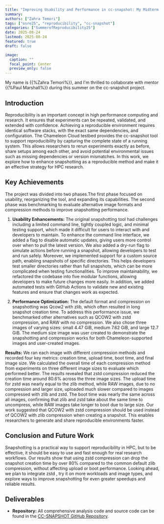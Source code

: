 ```yaml
---
title: "Improving Usability and Performance in cc-snapshot: My Midterm Update"
summary:
authors: ["Zahra Temori"]
tags: ["osre25", "reproducibility", "cc-snapshot"]
categories: ["SummerofReproducibility25"]
date: 2025-08-24
lastmod: 2025-08-24
featured: true
draft: false

image:
  caption: ""
  focal_point: Center
  preview_only: false
---
```


My name is {{%Zahra Temori%}}, and I'm thrilled to collaborate with mentor {{%Paul Marshall%}} during this summer on the cc-snapshot project.

## Introduction
Reproducibility is an important concept in high performance computing and research. It ensures that experiments can be repeated, validated, and extended with confidence. Achieving a reproducible environment requires identical software stacks, with the exact same dependencies, and configuration. The Chameleon Cloud testbed provides the cc-snapshot tool to support reproducibility by capturing the complete state of a running system. This allows researchers to rerun experiments exactly as before, share setups among each other, and avoid potential environmental issues such as missing dependencies or version mismatches. In this work, we explore how to enhance snapshotting as a reproducible method and make it an effective strategy for HPC research.

## Key Achievements
The project was divided into two phases.The first phase focused on usability, reorganizing the tool, and expanding its capabilities. The second phase was benchmarking to evaluate alternative image formats and compression methods to improve snapshotting performance.

1. **Usability Enhancements:**
The original snapshotting tool had challenges including a limited command line, tightly coupled logic, and minimal testing support, which made it difficult for users to interact with and developers to maintain. To enhance the command line interface, we added a flag to disable automatic updates, giving users more control over when to pull the latest version. We also added a dry-run flag to simulate actions before running a snapshot, allowing developers to test and run safely. Moreover, we implemented support for a custom source path, enabling snapshots of specific directories. This helps developers test smaller directories rather than full snapshots, which can be more complicated when testing functionalities.
To improve maintainability, we refactored the codebase into five modular functions, allowing developers to make future changes more easily. In addition, we added automated tests with GitHub Actions to validate new and existing features and ensure that changes work as expected.

2. **Performance Optimization:**
The default format and compression on snapshotting was Qcow2 with zlib, which often resulted in long snapshot creation time. To address this performance issue, we benchmarked other alternatives such as QCOW2 with zstd compression, and RAW with no compression. We also chose three images of varying sizes: small 4.47 GiB, medium 7.62 GiB, and large 12.7 GiB. The medium size image was user created to demonstrate the snapshotting and compression works for both Chameleon-supported images and user-created images.

**Results:**
We ran each image with different compression methods and recorded four key metrics: creation time, upload time, boot time, and final image size. We calculated the overall time of each compression method from experiments on three different image sizes to evaluate which performed better. The results revealed that zstd compression reduced the creation time around 80.6\% across the three image sizes. The upload time for zstd was nearly equal to the zlib method, while RAW images, due to no compression and larger size, uploaded much slower compared to images compressed with zlib and zstd. The boot time was nearly the same across all images, confirming that zlib and zstd take about the same time to uncompress, while RAW images take longer to boot due to large size. Our work suggested that QCOW2 with zstd compression should be used instead of QCOW2 with zlib compression when creating a snapshot. This enables researchers to generate and share reproducible environments faster. 
## Conclusion and Future Work

Snapshotting is a practical way to support reproducibility in HPC, but to be effective, it should be easy to use and fast enough for real research workflows. Our results show that using zstd compression can drop the snapshot creation time by over 80\% compared to the common default zlib compression, without affecting upload or boot performance. Looking ahead, we plan to integrate zstd , try it on more workloads and image types, and explore ways to improve snapshotting for even greater speedups and reliable results.
## Deliverables

- **Repository:** All comprehensive analysis code and source code can be found in the [CC-SNAPSHOT GitHub Repository](https://github.com/ChameleonCloud/cc-snapshot/tree/reproducibility-improvements).
